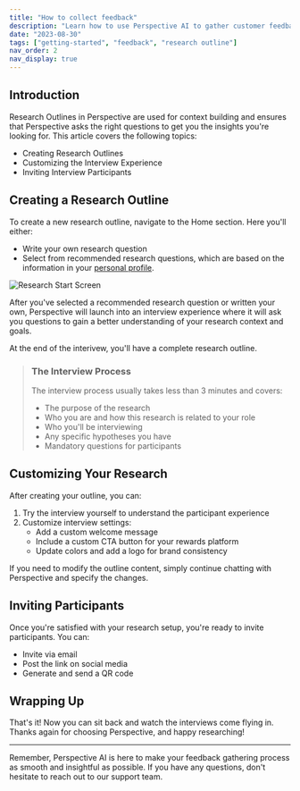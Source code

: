 ```yaml
---
title: "How to collect feedback"
description: "Learn how to use Perspective AI to gather customer feedback efficiently"
date: "2023-08-30"
tags: ["getting-started", "feedback", "research outline"]
nav_order: 2
nav_display: true
---
```


## Introduction

Research Outlines in Perspective are used for context building and ensures that Perspective asks the right questions to get you the insights you're looking for. This article covers the following topics:

- Creating Research Outlines
- Customizing the Interview Experience
- Inviting Interview Participants

## Creating a Research Outline

To create a new research outline, navigate to the Home section. Here you'll either:

- Write your own research question
- Select from recommended research questions, which are based on the information in your [personal profile](/docs/getting-started-guide/profile-setup.md).

![Research Start Screen][start-screen]

[start-screen]: https://www.github.com/Perspective-AI/Perspective/content/images/research-start-screen.png "Research Start Screen"

After you've selected a recommended research question or written your own, Perspective will launch into an interview experience where it will ask you questions to gain a better understanding of your research context and goals.

At the end of the interivew, you'll have a complete research outline.

> ### The Interview Process
>
> The interview process usually takes less than 3 minutes and covers:
>
> - The purpose of the research
> - Who you are and how this research is related to your role
> - Who you'll be interviewing
> - Any specific hypotheses you have
> - Mandatory questions for participants


## Customizing Your Research

After creating your outline, you can:

1. Try the interview yourself to understand the participant experience
2. Customize interview settings:
   - Add a custom welcome message
   - Include a custom CTA button for your rewards platform
   - Update colors and add a logo for brand consistency

If you need to modify the outline content, simply continue chatting with Perspective and specify the changes.

## Inviting Participants

Once you're satisfied with your research setup, you're ready to invite participants. You can:

- Invite via email
- Post the link on social media
- Generate and send a QR code

## Wrapping Up

That's it! Now you can sit back and watch the interviews come flying in. Thanks again for choosing Perspective, and happy researching!

---

Remember, Perspective AI is here to make your feedback gathering process as smooth and insightful as possible. If you have any questions, don't hesitate to reach out to our support team.
